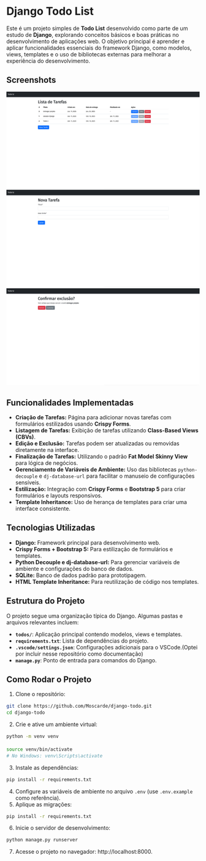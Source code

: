 # Django Todo List

Este é um projeto simples de **Todo List** desenvolvido como parte de um estudo de **Django**, explorando conceitos básicos e boas práticas no desenvolvimento de aplicações web. O objetivo principal é aprender e aplicar funcionalidades essenciais do framework Django, como modelos, views, templates e o uso de bibliotecas externas para melhorar a experiência do desenvolvimento.

## Screenshots

![home.png](/screenshots/home.png)
![new_task.png](/screenshots/new_task.png)
![delete.png](/screenshots/delete.png)

## Funcionalidades Implementadas

- **Criação de Tarefas:** Página para adicionar novas tarefas com formulários estilizados usando **Crispy Forms**.
- **Listagem de Tarefas:** Exibição de tarefas utilizando **Class-Based Views (CBVs)**.
- **Edição e Exclusão:** Tarefas podem ser atualizadas ou removidas diretamente na interface.
- **Finalização de Tarefas:** Utilizando o padrão **Fat Model Skinny View** para lógica de negócios.
- **Gerenciamento de Variáveis de Ambiente:** Uso das bibliotecas `python-decouple` e `dj-database-url` para facilitar o manuseio de configurações sensíveis.
- **Estilização:** Integração com **Crispy Forms** e **Bootstrap 5** para criar formulários e layouts responsivos.
- **Template Inheritance:** Uso de herança de templates para criar uma interface consistente.

## Tecnologias Utilizadas

- **Django:** Framework principal para desenvolvimento web.
- **Crispy Forms + Bootstrap 5:** Para estilização de formulários e templates.
- **Python Decouple e dj-database-url:** Para gerenciar variáveis de ambiente e configurações do banco de dados.
- **SQLite:** Banco de dados padrão para prototipagem.
- **HTML Template Inheritance:** Para reutilização de código nos templates.

## Estrutura do Projeto

O projeto segue uma organização típica do Django. Algumas pastas e arquivos relevantes incluem:

- **`todos/`**: Aplicação principal contendo modelos, views e templates.
- **`requirements.txt`**: Lista de dependências do projeto.
- **`.vscode/settings.json`**: Configurações adicionais para o VSCode.(Optei por incluir nesse repositório como documentação)
- **`manage.py`**: Ponto de entrada para comandos do Django.

## Como Rodar o Projeto

1. Clone o repositório:
```bash
git clone https://github.com/Moscarde/django-todo.git
cd django-todo
```
2. Crie e ative um ambiente virtual:
```bash
python -m venv venv

source venv/bin/activate 
# No Windows: venv\Scripts\activate
```
3. Instale as dependências:
```bash
pip install -r requirements.txt
```
4. Configure as variáveis de ambiente no arquivo `.env` (use `.env.example` como referência).
5. Aplique as migrações:
```bash
pip install -r requirements.txt
```
6. Inicie o servidor de desenvolvimento:
```bash
python manage.py runserver
```
7. Acesse o projeto no navegador: http://localhost:8000.